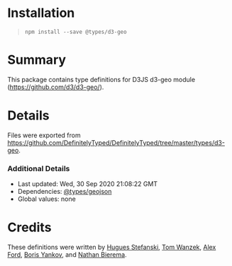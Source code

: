 # Installation
> `npm install --save @types/d3-geo`

# Summary
This package contains type definitions for D3JS d3-geo module (https://github.com/d3/d3-geo/).

# Details
Files were exported from https://github.com/DefinitelyTyped/DefinitelyTyped/tree/master/types/d3-geo.

### Additional Details
 * Last updated: Wed, 30 Sep 2020 21:08:22 GMT
 * Dependencies: [@types/geojson](https://npmjs.com/package/@types/geojson)
 * Global values: none

# Credits
These definitions were written by [Hugues Stefanski](https://github.com/ledragon), [Tom Wanzek](https://github.com/tomwanzek), [Alex Ford](https://github.com/gustavderdrache), [Boris Yankov](https://github.com/borisyankov), and [Nathan Bierema](https://github.com/Methuselah96).
